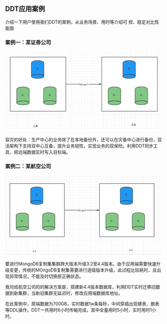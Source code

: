
## DDT应用案例

介绍一下用户使用我们DDT的案例，从业务场景、用时等介绍可 控、稳定对比性能图

### 案例一：某证券公司

![img_5.png](../../../images/documentDataTransferImages/img_5.png)

容灾的好处：生产中心的业务除了在本地备份外，还可以在灾备中心进行备份，双活架构下支持双中心互备，提升业务韧性，实现业务的双保险。利用DDT同步工具，把远端数据实时写入目标端。




### 案例二：某航空公司

![img_6.png](../../../images/documentDataTransferImages/img_6.png)


要进行MongoDB复制集集群跨大版本升级3.2至4.4版本。由于应用端需要快速升级变更，传统的MOngoDB复制集需要进行逐级版本升级，此过程比较耗时，且出现异常情况，不能及时切换原正确状态。




我司给航空公司的的解决方案是，搭建新4.4版本数据库，利用DDT实时迁移旧数据到新集群，当新旧集群无延迟时，修改应用端数据库地址。




在此案例中，原端数据为700GB，实时数据1w条每秒，中间穿插出现建表，删表等DDL操作。DDT一共用时6小时传输完成，其中全量用时5小时，实时用时1小时。




